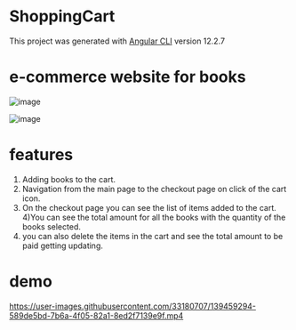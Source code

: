 # ShoppingCart

This project was generated with [Angular CLI](https://github.com/angular/angular-cli) version 12.2.7

# e-commerce website for books

![image](https://user-images.githubusercontent.com/33180707/139455111-098c3a48-5a12-4a23-9ec3-f3b4a68f90bd.png)

![image](https://user-images.githubusercontent.com/33180707/139459902-c2bf199f-e8d4-41dd-827d-258a08b140c9.png)


# features

1) Adding books to the cart.
2) Navigation from the main page to the checkout page on click of the cart icon.
3) On the checkout page you can see the list of items added to the cart.
4)You can see the total amount for all the books with the quantity of the books selected.
5) you can also delete the items in the cart and see the total amount to be paid getting updating.

# demo

https://user-images.githubusercontent.com/33180707/139459294-589de5bd-7b6a-4f05-82a1-8ed2f7139e9f.mp4

